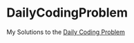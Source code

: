 # DailyCodingProblem
My Solutions to the [Daily Coding Problem](https://www.dailycodingproblem.com/)
